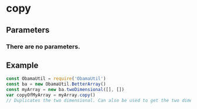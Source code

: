 # copy
## Parameters
### There are no parameters.
## Example
```javascript
const ObamaUtil = require('ObamaUtil')
const ba = new ObamaUtil.BetterArray()
const myArray = new ba.twoDimensional([], [])
var copyOfMyArray = myArray.copy()
// Duplicates the two dimensional. Can also be used to get the two dimensional.
```